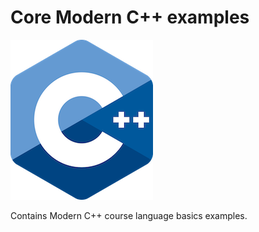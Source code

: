 # Core Modern C++ examples

![logo](../../docs/pictures/logo.png)

Contains Modern C++ course language basics examples.
